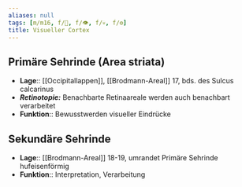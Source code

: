 ```yaml
---
aliases: null
tags: [m/m16, f/🧠, f/👁️, f/💀, f/⚙️]
title: Visueller Cortex
---
```

## Primäre Sehrinde (Area striata)
- **Lage**:: [[Occipitallappen]], [[Brodmann-Areal]] 17, bds. des Sulcus calcarinus
- ***Retinotopie:*** Benachbarte Retinaareale werden auch benachbart verarbeitet
- **Funktion**:: Bewusstwerden visueller Eindrücke
## Sekundäre Sehrinde
- **Lage**:: [[Brodmann-Areal]] 18-19, umrandet Primäre Sehrinde hufeisenförmig
- **Funktion**:: Interpretation, Verarbeitung